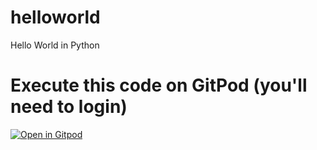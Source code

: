 # helloworld
Hello World in Python

# Execute this code on GitPod (you'll need to login)

[![Open in Gitpod](https://gitpod.io/button/open-in-gitpod.svg)](https://gitpod.io/#https://github.com/sho-portfolio/helloworld)
